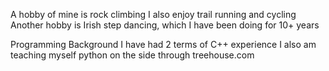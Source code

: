 A hobby of mine is rock climbing
I also enjoy trail running and cycling
Another hobby is Irish step dancing, which I have been doing for 10+ years


Programming Background
I have had 2 terms of C++ experience
I also am teaching myself python on the side through treehouse.com
